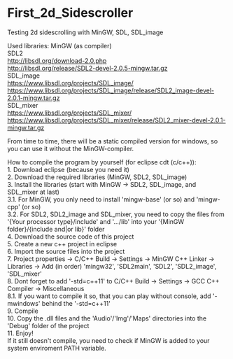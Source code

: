 # First_2d_Sidescroller
  
Testing 2d sidescrolling with MinGW, SDL, SDL_image
  
Used libraries:
MinGW (as compiler)  
SDL2  
http://libsdl.org/download-2.0.php  
http://libsdl.org/release/SDL2-devel-2.0.5-mingw.tar.gz  
SDL_image  
https://www.libsdl.org/projects/SDL_image/  
https://www.libsdl.org/projects/SDL_image/release/SDL2_image-devel-2.0.1-mingw.tar.gz  
SDL_mixer  
https://www.libsdl.org/projects/SDL_mixer/  
https://www.libsdl.org/projects/SDL_mixer/release/SDL2_mixer-devel-2.0.1-mingw.tar.gz  
  
From time to time, there will be a static compiled version for windows, so you can use it without the MinGW-compiler.
  
How to compile the program by yourself (for eclipse cdt (c/c++)):  
    1.  Download eclipse (because you need it)  
    2.  Download the required libraries (MinGW, SDL2, SDL_image)  
    3.  Install the libraries (start with MinGW -> SDL2, SDL_image, and SDL_mixer at last)  
		3.1. For MinGW, you only need to install 'mingw-base' (or so) and 'mingw-cpp' (or so)  
		3.2. For SDL2, SDL2_image and SDL_mixer, you need to copy the files from '{Your processor type}/include' and '.../lib' into your '{MinGW folder}/{include and|or lib}' folder  
    4.  Download the source code of this project  
    5.  Create a new c++ project in eclipse  
    6.  Import the source files into the project  
    7.  Project properties -> C/C++ Build -> Settings -> MinGW C++ Linker -> Libraries -> Add (in order) 'mingw32', 'SDL2main', 'SDL2', 'SDL2_image', 'SDL_mixer'  
    8.  Dont forget to add '-std=c++11' to C/C++ Build -> Settings -> GCC C++ Compiler -> Miscellaneous  
		8.1. If you want to compile it so, that you can play without console, add '-mwindows' behind the '-std=c++11'  
    9.  Compile  
    10. Copy the .dll files and the 'Audio'/'Img'/'Maps' directories into the 'Debug' folder of the project  
    11. Enjoy!  
If it still doesn't compile, you need to check if MinGW is added to your system enviroment PATH variable.